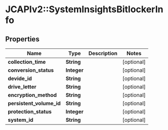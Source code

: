 # JCAPIv2::SystemInsightsBitlockerInfo

## Properties
Name | Type | Description | Notes
------------ | ------------- | ------------- | -------------
**collection_time** | **String** |  | [optional] 
**conversion_status** | **Integer** |  | [optional] 
**devide_id** | **String** |  | [optional] 
**drive_letter** | **String** |  | [optional] 
**encryption_method** | **String** |  | [optional] 
**persistent_volume_id** | **String** |  | [optional] 
**protection_status** | **Integer** |  | [optional] 
**system_id** | **String** |  | [optional] 


